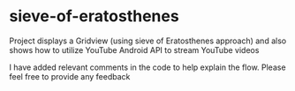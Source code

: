 # sieve-of-eratosthenes
Project displays a Gridview (using sieve of Eratosthenes approach) and also shows how to utilize YouTube Android API to stream YouTube videos


I have added relevant comments in the code to help explain the flow. Please feel free to provide any feedback
